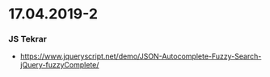 # 17.04.2019-2

### JS Tekrar 

- https://www.jqueryscript.net/demo/JSON-Autocomplete-Fuzzy-Search-jQuery-fuzzyComplete/
